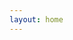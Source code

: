 ```yaml
---
layout: home
---
```


<script setup>
import Home from './.vitepress/theme/components/Home.vue'
</script>

<Home />

<!-- ---
layout: home
hero:
    name: 'Pterodactyl'
    image:
        src: /logos/pterry.svg
        alt: Pterodactyl
    actions:
        - text: Let's Get Started!
          link: /project/introduction
--- -->

<!-- ---
layout: home

hero:
    name: 'Pterodactyl'
    text: 'Honestly no idea what to write'
    tagline: 'Need like a small description'
    image:
        src: /logos/pterry.svg
        alt: Pterodactyl
    actions:
        - text: Let's Get Started!
          link: /project/introduction
---

<div class="max-w-screen-xl px-4 py-8 mx-auto lg:px-6 sm:py-16 lg:py-24">
<div class="text-center">
<div>
<div data-v-72cc4481="" class="image-container"><div data-v-72cc4481="" class="image-bg"></div><img data-v-262f00eb="" class="VPImage image-src" src="/logos/pterry.svg" alt="Pterodactyl"></div>
<h2
class="text-3xl font-extrabold leading-none tracking-tight text-gray-900 dark:text-white sm:text-5xl lg:text-6xl">
Designing Interfaces: <span class="md:block">A User-Centered Approach</span>
</h2>
</div>
</div>
</div> -->
